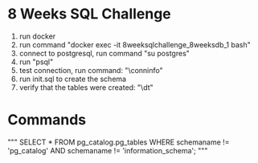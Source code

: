 # 8 Weeks SQL Challenge

1. run docker
2. run command "docker exec -it 8weeksqlchallenge_8weeksdb_1 bash"
3. connect to postgresql, run command "su postgres"
4. run "psql"
5. test connection, run command: "\conninfo"
6. run init.sql to create the schema
7. verify that the tables were created: "\dt"

# Commands
"""
SELECT *
FROM pg_catalog.pg_tables
WHERE schemaname != 'pg_catalog' AND 
    schemaname != 'information_schema';
"""